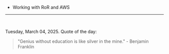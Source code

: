 - Working with RoR and AWS

---

<br>

<!-- quote_marker -->
Tuesday, March 04, 2025. Quote of the day:

> "Genius without education is like silver in the mine." - Benjamin Franklin

